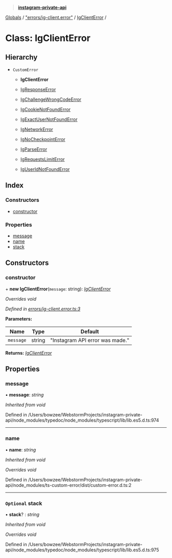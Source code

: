 > **[instagram-private-api](../README.md)**

[Globals](../README.md) / ["errors/ig-client.error"](../modules/_errors_ig_client_error_.md) / [IgClientError](_errors_ig_client_error_.igclienterror.md) /

# Class: IgClientError

## Hierarchy

* `CustomError`

  * **IgClientError**

  * [IgResponseError](_errors_ig_response_error_.igresponseerror.md)

  * [IgChallengeWrongCodeError](_errors_ig_challenge_wrong_code_error_.igchallengewrongcodeerror.md)

  * [IgCookieNotFoundError](_errors_ig_cookie_not_found_error_.igcookienotfounderror.md)

  * [IgExactUserNotFoundError](_errors_ig_exact_user_not_found_error_.igexactusernotfounderror.md)

  * [IgNetworkError](_errors_ig_network_error_.ignetworkerror.md)

  * [IgNoCheckpointError](_errors_ig_no_checkpoint_error_.ignocheckpointerror.md)

  * [IgParseError](_errors_ig_parse_error_.igparseerror.md)

  * [IgRequestsLimitError](_errors_ig_requests_limit_error_.igrequestslimiterror.md)

  * [IgUserIdNotFoundError](_errors_ig_user_id_not_found_error_.iguseridnotfounderror.md)

## Index

### Constructors

* [constructor](_errors_ig_client_error_.igclienterror.md#constructor)

### Properties

* [message](_errors_ig_client_error_.igclienterror.md#message)
* [name](_errors_ig_client_error_.igclienterror.md#name)
* [stack](_errors_ig_client_error_.igclienterror.md#optional-stack)

## Constructors

###  constructor

\+ **new IgClientError**(`message`: string): *[IgClientError](_errors_ig_client_error_.igclienterror.md)*

*Overrides void*

*Defined in [errors/ig-client.error.ts:3](https://github.com/dilame/instagram-private-api/blob/173bc62/src/errors/ig-client.error.ts#L3)*

**Parameters:**

Name | Type | Default |
------ | ------ | ------ |
`message` | string | "Instagram API error was made." |

**Returns:** *[IgClientError](_errors_ig_client_error_.igclienterror.md)*

## Properties

###  message

• **message**: *string*

*Inherited from void*

Defined in /Users/bowzee/WebstormProjects/instagram-private-api/node_modules/typedoc/node_modules/typescript/lib/lib.es5.d.ts:974

___

###  name

• **name**: *string*

*Inherited from void*

*Overrides void*

Defined in /Users/bowzee/WebstormProjects/instagram-private-api/node_modules/ts-custom-error/dist/custom-error.d.ts:2

___

### `Optional` stack

• **stack**? : *string*

*Inherited from void*

*Overrides void*

Defined in /Users/bowzee/WebstormProjects/instagram-private-api/node_modules/typedoc/node_modules/typescript/lib/lib.es5.d.ts:975